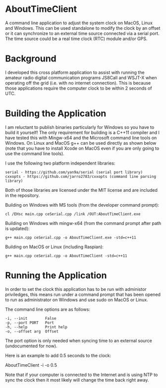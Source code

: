 # AboutTimeClient
A command line application to adjust the system clock on MacOS, Linux and Windows. This can be used standalone to modify the clock by an offset or it can synchronize to an external time source connected via a serial port. The time source could be a real time clock (RTC) module and/or GPS.

# Background
I developed this cross platform application to assist with running the amateur radio digital communication programs JS8Call and WSJT-X when operating off the grid (i.e. with no internet connection). This is because those applications require the computer clock to be within 2 seconds of UTC.

# Building the Application
I am reluctant to publish binaries particularly for Windows so you have to build it yourself! The only requirement for building is a C++11 compiler and I have tested this with Mingw-x64 and the Microsoft command line tools on Windows. On Linux and MacOS g++ can be used directly as shown below (note that you have to install Xcode on MacOS even if you are only going to use the command line tools).
 
I use the following two platform independent libraries:

    serial - https://github.com/yan9a/serial (serial port library)
    cxxopts - https://github.com/jarro2783/cxxopts (command line parsing library)
 
Both of those libraries are licensed under the MIT license and are included in the repository.
 
Building on Windows with MS tools (from the developer command prompt):

    cl /EHsc main.cpp ceSerial.cpp /link /OUT:AboutTimeClient.exe
    
Building on Windows with mingw-x64 (from the command prompt after path is updated):

    g++ main.cpp ceSerial.cpp -o AboutTimeClient.exe -std=c++11
    
Building on MacOS or Linux (including Raspian):

    g++ main.cpp ceSerial.cpp -o AboutTimeClient -std=c++11
        
# Running the Application
In order to set the clock this application has to be run with administor priviledges, this means run under a command prompt that has been opened to run as administrator on Windows and use sudo on MacOS or Linux.

The command line options are as follows:

	-i, --init        False
	-p, --port PORT   Port
	-h, --help        Print help
	-o, --offset arg  Offset


The port option is only needed when syncing time to an external source (undocumented for now).

Here is an example to add 0.5 seconds to the clock:

AboutTimeClient -i -o 0.5

Note that if your computer is connected to the Internet and is using NTP to sync the clock then it most likely will change the time back right away.